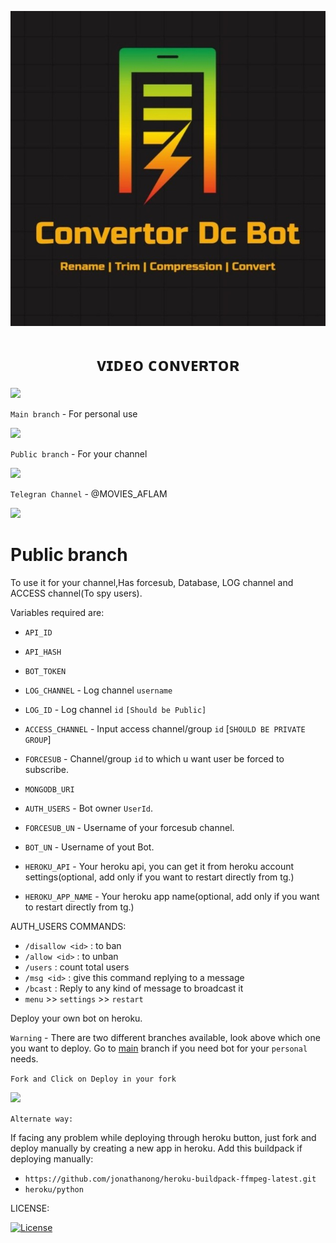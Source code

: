 <p align="center">
  <img src="./LOCAL/Wavy_Lst-14_Single-06.jpg" alt="VideoConvertor poster">
</p>
<h1 align="center">
  <b>ᴠɪᴅᴇᴏ ᴄᴏɴᴠᴇʀᴛᴏʀ</b>
</h1>


<p align="left"><a href="https://github.com/vasusen-code/videoconvertor"><img src="https://github-readme-stats.vercel.app/api/pin?username=vasusen-code&show_icons=true&theme=dracula&hide_border=true&repo=VideoConvertor"></a></p>
  
`Main branch` - For personal use
<p align="left">
<a href="https://github.com/vasusen-code/VIDEOconvertor/tree/main"> <img src="https://img.shields.io/badge/Github-main%20branch-blueviolet?style=for-the-badge&logo=github" width="220""/></a>
</p>
  
`Public branch` - For your channel
<p align="left">
<a href="https://github.com/vasusen-code/VIDEOconvertor/tree/public"> <img src="https://img.shields.io/badge/Github-public%20branch-blueviolet?style=for-the-badge&logo=github" width="220""/></a>
</p>

`Telegran Channel` - @MOVIES_AFLAM
<p><a href="https://t.me/movies_aflam"> <img src="https://img.shields.io/badge/Telegram-Join%20Channel-gold?style=for-the-badge&logo=telegram" width="220""/></a></p>

# Public branch
To use it for your channel,Has forcesub, Database, LOG channel and ACCESS channel(To spy users).
  
Variables required are:
* `API_ID`

* `API_HASH`

* `BOT_TOKEN`

* `LOG_CHANNEL` - Log channel `username`
  
* `LOG_ID` - Log channel `id` `[Should be Public]`

* `ACCESS_CHANNEL` - Input access channel/group `id` [`SHOULD BE PRIVATE GROUP`]

* `FORCESUB` - Channel/group `id` to which u want user be forced to subscribe.

* `MONGODB_URI`

* `AUTH_USERS` - Bot owner `UserId`.

* `FORCESUB_UN` - Username of your forcesub channel.

* `BOT_UN` - Username of yout Bot.
  
* `HEROKU_API` - Your heroku api, you can get it from heroku account settings(optional, add only if you want to restart directly from tg.)

* `HEROKU_APP_NAME` - Your heroku app name(optional, add only if you want to restart directly from tg.)
               
AUTH_USERS COMMANDS:
  
  - `/disallow <id>` : to ban
  - `/allow <id>` : to unban
  - `/users` : count total users
  - `/msg <id>` : give this command replying to a message
  - `/bcast` : Reply to any kind of message to broadcast it
  - `menu` >> `settings` >>  `restart`
  
Deploy your own bot on heroku.

`Warning` - There are two different branches available, look above which one you want to deploy. Go to [main](https://github.com/vasusen-code/VIDEOconvertor/tree/main) branch if you need bot for your `personal` needs.
  
`Fork and Click on Deploy in your fork`
<p><a href="https://heroku.com/deploy"> <img src="https://img.shields.io/badge/Deploy%20To%20Heroku-black?style=for-the-badge&logo=heroku" width="250""/></a></p>

`Alternate way:`

If facing any problem while deploying through heroku button, just fork and deploy manually by creating a new app in heroku.
Add this buildpack if deploying manually: 
- `https://github.com/jonathanong/heroku-buildpack-ffmpeg-latest.git`
- `heroku/python`

LICENSE:

[![License](https://www.gnu.org/graphics/gplv3-127x51.png)](LICENSE)

